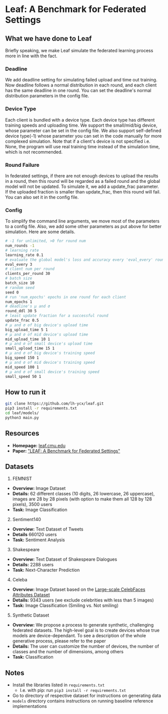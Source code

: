 # Leaf: A Benchmark for Federated Settings

## What we have done to Leaf

Briefly speaking, we make Leaf simulate the federated learning process more in line with the fact. 

### Deadline

We add deadline setting for simulating failed upload and time out training. Now deadline follows a normal distribution in each round, and each client has the same deadline in one round. You can set the deadline's normal distribution parameters in the config file.

### Device Type

Each client is bundled with a device type. Each device type has different training speeds and uploading time. We support the small/mid/big device, whose parameter can be set in the config file. We also support self-defined device type(-1) whose parameter you can set in the code manually for more complexed simulation. Note that if a client's device is not specified i.e. None, the program will use real training time instead of the simulation time, which is not recommended.

### Round Failure

In federated settings, if there are not enough devices to upload the results in a round, then this round will be regarded as a failed round and the global model will not be updated. To simulate it, we add a update_frac parameter. If the uploaded fraction is smaller than update_frac, then this round will fail. You can also set it in the config file.

### Config

To simplify the command line arguments, we move most of the parameters to a config file. Also, we add some other parameters as put above for better simulation. Here are some details.

```bash
# -1 for unlimited, >0 for round num
num_rounds -1
# learning rate
learning_rate 0.1
# evaluate the global model's loss and accuracy every 'eval_every' round
eval_every 3
# client num per round
clients_per_round 30
# batch size
batch_size 10
# random seed
seed 0
# run 'num_epochs' epochs in one round for each client
num_epochs 1
# deadline's μ and σ
round_ddl 30 5
# least update fraction for a successful round
update_frac 0.5
# μ and σ of big device's upload time
big_upload_time 5 1
# μ and σ of mid device's upload time
mid_upload_time 10 1
# μ and σ of small device's upload time
small_upload_time 15 1
# μ and σ of big device's training speed
big_speed 150 1
# μ and σ of mid device's training speed
mid_speed 100 1
# μ and σ of small device's training speed
small_speed 50 1
```

## How to run it

```bash
git clone https://github.com/lh-ycx/leaf.git
pip3 install -r requirements.txt
cd leaf/models/
python3 main.py
```

## Resources

  * **Homepage:** [leaf.cmu.edu](https://leaf.cmu.edu)
  * **Paper:** ["LEAF: A Benchmark for Federated Settings"](https://arxiv.org/abs/1812.01097)

## Datasets

1. FEMNIST

  * **Overview:** Image Dataset
  * **Details:** 62 different classes (10 digits, 26 lowercase, 26 uppercase), images are 28 by 28 pixels (with option to make them all 128 by 128 pixels), 3500 users
  * **Task:** Image Classification

2. Sentiment140

  * **Overview:** Text Dataset of Tweets
  * **Details** 660120 users
  * **Task:** Sentiment Analysis

3. Shakespeare

  * **Overview:** Text Dataset of Shakespeare Dialogues
  * **Details:** 2288 users
  * **Task:** Next-Character Prediction

4. Celeba

  * **Overview:** Image Dataset based on the [Large-scale CelebFaces Attributes Dataset](http://mmlab.ie.cuhk.edu.hk/projects/CelebA.html)
  * **Details:** 9343 users (we exclude celebrities with less than 5 images)
  * **Task:** Image Classification (Smiling vs. Not smiling)

5. Synthetic Dataset

  * **Overview:** We propose a process to generate synthetic, challenging federated datasets. The high-level goal is to create devices whose true models are device-dependant. To see a description of the whole generative process, please refer to the paper
  * **Details:** The user can customize the number of devices, the number of classes and the number of dimensions, among others
  * **Task:** Classification

## Notes

- Install the libraries listed in ```requirements.txt```
    - I.e. with pip: run ```pip3 install -r requirements.txt```
- Go to directory of respective dataset for instructions on generating data
- ```models``` directory contains instructions on running baseline reference implementations
